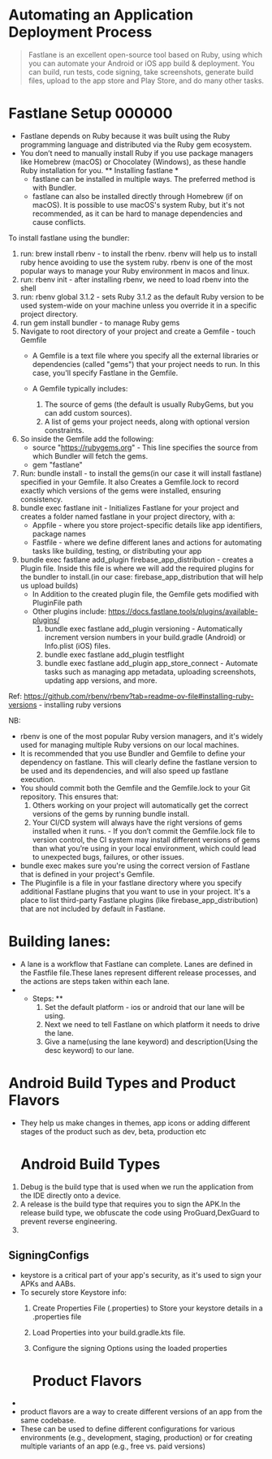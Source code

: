 # Automating an Application Deployment Process
> Fastlane is an excellent open-source tool based on Ruby, using which you can automate your Android or iOS app build & deployment.
> You can build, run tests, code signing, take screenshots, generate build files, upload to the app store and Play Store, and do many other tasks.

# Fastlane Setup 000000
- Fastlane depends on Ruby because it was built using the Ruby programming language and distributed via the Ruby gem ecosystem.
- You don’t need to manually install Ruby if you use package managers like Homebrew (macOS) or Chocolatey (Windows), as these handle Ruby installation for you.
  ** Installing fastlane *
    - fastlane can be installed in multiple ways. The preferred method is with Bundler.
    - fastlane can also be installed directly through Homebrew (if on macOS). It is possible to use macOS's system Ruby, but it's not recommended, as it can be hard to manage dependencies and cause conflicts.

To install fastlane using the bundler:
1. run: brew install rbenv - to install the rbenv. rbenv will help us to install ruby hence avoiding to use the system ruby. rbenv is one of the most popular ways to manage your Ruby environment in macos and linux.
2. run: rbenv init - after installing rbenv, we need to load rbenv into the shell
3. run: rbenv global 3.1.2 - sets Ruby 3.1.2 as the default Ruby version to be used system-wide on your machine unless you override it in a specific project directory.
4. run gem install bundler - to manage Ruby gems
5. Navigate to root directory of your project and create a Gemfile - touch Gemfile
    - A Gemfile is a text file where you specify all the external libraries or dependencies (called "gems") that your project needs to run. In this case, you'll specify Fastlane in the Gemfile.
    - A Gemfile typically includes:

        1. The source of gems (the default is usually RubyGems, but you can add custom sources).
        2. A list of gems your project needs, along with optional version constraints.
6. So inside the Gemfile add the following:
    - source "https://rubygems.org" - This line specifies the source from which Bundler will fetch the gems.
    - gem "fastlane"
7. Run: bundle install - to install the gems(in our case it will install fastlane) specified in your Gemfile. It also Creates a Gemfile.lock to record exactly which versions of the gems were installed, ensuring consistency.
8. bundle exec fastlane init - Initializes Fastlane for your project and creates a folder named fastlane in your project directory, with a:
    - Appfile - where you store project-specific details like app identifiers, package names
    - Fastfile - where we define different lanes and actions for automating tasks like building, testing, or distributing your app
9. bundle exec fastlane add_plugin firebase_app_distribution - creates a Plugin file. Inside this file is where we will add the required plugins for the bundler to install.(in our case: firebase_app_distribution that will help us upload builds)
    - In Addition to the created plugin file, the Gemfile gets modified with PluginFile path
    - Other plugins include: https://docs.fastlane.tools/plugins/available-plugins/
        1. bundle exec fastlane add_plugin versioning - Automatically increment version numbers in your build.gradle (Android) or Info.plist (iOS) files.
        2. bundle exec fastlane add_plugin testflight
        3. bundle exec fastlane add_plugin app_store_connect - Automate tasks such as managing app metadata, uploading screenshots, updating app versions, and more.

Ref: https://github.com/rbenv/rbenv?tab=readme-ov-file#installing-ruby-versions - installing ruby versions

NB:
- rbenv is one of the most popular Ruby version managers, and it's widely used for managing multiple Ruby versions on our local machines.
- It is recommended that you use Bundler and Gemfile to define your dependency on fastlane. This will clearly define the fastlane version to be used and its dependencies, and will also speed up fastlane execution.
- You should commit both the Gemfile and the Gemfile.lock to your Git repository. This ensures that:
    1. Others working on your project will automatically get the correct versions of the gems by running bundle install.
    2. Your CI/CD system will always have the right versions of gems installed when it runs. - If you don’t commit the Gemfile.lock file to version control, the CI system may install different versions of gems than what you’re using in your local environment, which could lead to unexpected bugs, failures, or other issues.
- bundle exec makes sure you're using the correct version of Fastlane that is defined in your project's Gemfile.
- The Pluginfile is a file in your fastlane directory where you specify additional Fastlane plugins that you want to use in your project. It's a place to list third-party Fastlane plugins (like firebase_app_distribution) that are not included by default in Fastlane.

# Building lanes:
- A lane is a workflow that Fastlane can complete. Lanes are defined in the Fastfile file.These lanes represent different release processes, and the actions are steps taken within each lane.
- * Steps: **
    1. Set the default platform - ios or android that our lane will be using.
    2. Next we need to tell Fastlane on which platform it needs to drive the lane.
    3. Give a name(using the lane keyword) and description(Using the desc keyword) to our lane.




# Android Build Types and Product Flavors
- They help us make changes in themes, app icons or adding different stages of the product such as dev, beta, production etc

    # <b>Android Build Types</b>
1. Debug is the build type that is used when we run the application from the IDE directly onto a device.
2. A release is the build type that requires you to sign the APK.In the release build type, we obfuscate the code using ProGuard,DexGuard to prevent reverse engineering.
3. 
## SigningConfigs
- keystore is a critical part of your app's security, as it's used to sign your APKs and AABs.
- To securely store Keystore info:
  1. Create Properties File (.properties) to Store your keystore details in a .properties file 
  2. Load Properties into your build.gradle.kts file.
  3. Configure the signing Options using the loaded properties

     # Product Flavors
- 
- product flavors are a way to create different versions of an app from the same codebase. 
- These can be used to define different configurations for various environments (e.g., development, staging, production) or for creating multiple variants of an app (e.g., free vs. paid versions)